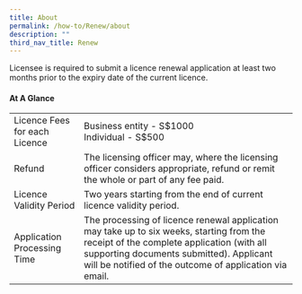 ```yaml
---
title: About
permalink: /how-to/Renew/about
description: ""
third_nav_title: Renew
---
```

Licensee is required to submit a licence renewal application at least two months prior to the expiry date of the current licence. 

#### At A Glance

<table class="table-v">
  <tr>
    <td>Licence Fees for each Licence</td>
			<td>Business entity - S$1000 <br>Individual - S$500<br></td>
  </tr>
  <tr>
    <td>Refund</td>
    <td>The licensing officer may, where the licensing officer considers appropriate, refund or remit the whole or part of any fee paid.</td>
  </tr>
  <tr>
    <td>Licence Validity Period</td>
    <td>Two years starting from the end of current licence validity period.</td>
  </tr>
    <td>Application Processing Time</td>
    <td>The processing of licence renewal application may take up to six weeks, starting from the receipt of the complete application (with all supporting documents submitted). Applicant will be notified of the outcome of application via email.</td>
</table>
